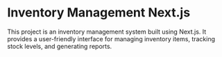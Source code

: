 # Inventory Management Next.js

This project is an inventory management system built using Next.js. It provides a user-friendly interface for managing inventory items, tracking stock levels, and generating reports.


